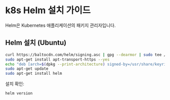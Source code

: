 # k8s Helm 설치 가이드

Helm은 Kubernetes 애플리케이션의 패키지 관리자입니다.  

## Helm 설치 (Ubuntu)

```bash
curl https://baltocdn.com/helm/signing.asc | gpg --dearmor | sudo tee /usr/share/keyrings/helm.gpg > /dev/null
sudo apt-get install apt-transport-https --yes
echo "deb [arch=$(dpkg --print-architecture) signed-by=/usr/share/keyrings/helm.gpg] https://baltocdn.com/helm/stable/debian/ all main" | sudo tee /etc/apt/sources.list.d/helm-stable-debian.list
sudo apt-get update
sudo apt-get install helm
```

설치 확인:
```bash
helm version
```

